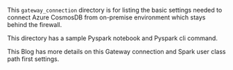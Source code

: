 This `gateway_connection` directory is for listing the basic settings needed to connect Azure CosmosDB from on-premise environment which stays behind the firewall.

This directory has a sample Pyspark notebook and Pyspark cli command.

This Blog has more details on this Gateway connection and Spark user class path first settings.
